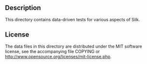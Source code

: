Description
------------

This directory contains data-driven tests for various aspects of Silk.

License
--------

The data files in this directory are distributed under the MIT software
license, see the accompanying file COPYING or
http://www.opensource.org/licenses/mit-license.php.

